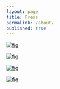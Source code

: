 ```yaml
---
layout: page
title: Press
permalink: /about/
published: true
---
```


[![fig](http://i.imgur.com/soflhVo.jpg)](https://www.citylab.com/transportation/2017/09/visualize-transit-frequency-nearly-anywhere-in-the-world/538725/)

[![fig](http://i.imgur.com/Lth7qQV.jpg)](https://www.citylab.com/transportation/2017/04/groove-out-to-24-hours-of-new-york-transit-with-the-multimodal-symphony/522633/)

[![fig](http://i.imgur.com/H7c7G69.jpg)](https://mobilitylab.org/2017/04/11/nyc-visualization-transit-options/)

[![fig](http://i.imgur.com/pamda1H.png)](http://gothamist.com/2017/04/05/soothing_taxi_video.php)




